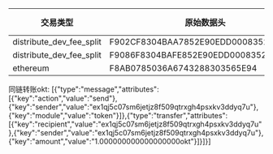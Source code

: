 |交易类型|原始数据头|nonce号|
|--------|-------|---------|
|distribute_dev_fee_split|F902CF8304BAA7852E90EDD000835265C094||
|distribute_dev_fee_split|F9086F8304BAFE852E90EDD000835265C094|4bafe|
|ethereum|F8AB0785036A6743288303565E94|



同链转账okt:
[{"type":"message","attributes":[{"key":"action","value":"send"},{"key":"sender","value":"ex1qj5c07sm6jetjz8f509qtrxgh4psxkv3ddyq7u"},{"key":"module","value":"token"}]},{"type":"transfer","attributes":[{"key":"recipient","value":"ex1qj5c07sm6jetjz8f509qtrxgh4psxkv3ddyq7u"},{"key":"sender","value":"ex1qj5c07sm6jetjz8f509qtrxgh4psxkv3ddyq7u"},{"key":"amount","value":"1.000000000000000000okt"}]}]}]









